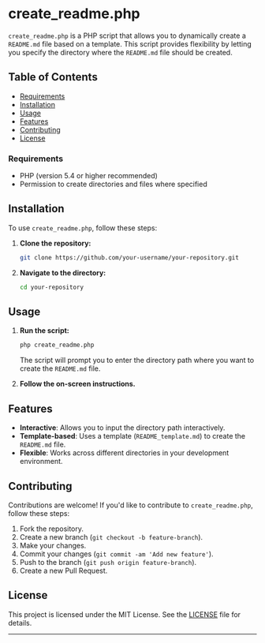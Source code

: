 
# create_readme.php

`create_readme.php` is a PHP script that allows you to dynamically create a `README.md` file based on a template. This script provides flexibility by letting you specify the directory where the `README.md` file should be created.

## Table of Contents
- [Requirements](#requirements)
- [Installation](#installation)
- [Usage](#usage)
- [Features](#features)
- [Contributing](#contributing)
- [License](#license)

### Requirements

- PHP (version 5.4 or higher recommended)
- Permission to create directories and files where specified

## Installation

To use `create_readme.php`, follow these steps:

1. **Clone the repository:**

   ```bash
   git clone https://github.com/your-username/your-repository.git
   ```

2. **Navigate to the directory:**

   ```bash
   cd your-repository
   ```

## Usage

1. **Run the script:**

   ```bash
   php create_readme.php
   ```

   The script will prompt you to enter the directory path where you want to create the `README.md` file.

2. **Follow the on-screen instructions.**

## Features

- **Interactive**: Allows you to input the directory path interactively.
- **Template-based**: Uses a template (`README_template.md`) to create the `README.md` file.
- **Flexible**: Works across different directories in your development environment.

## Contributing

Contributions are welcome! If you'd like to contribute to `create_readme.php`, follow these steps:

1. Fork the repository.
2. Create a new branch (`git checkout -b feature-branch`).
3. Make your changes.
4. Commit your changes (`git commit -am 'Add new feature'`).
5. Push to the branch (`git push origin feature-branch`).
6. Create a new Pull Request.

## License

This project is licensed under the MIT License. See the [LICENSE](LICENSE) file for details.

---


